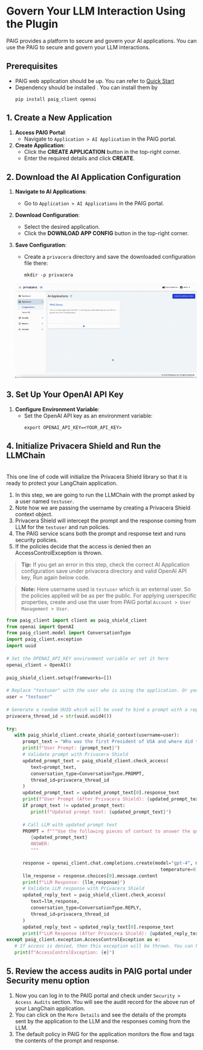 # Govern Your LLM Interaction Using the Plugin
PAIG provides a platform to secure and govern your AI applications. You can use the PAIG to secure and govern your LLM interactions.

## Prerequisites
- PAIG web application should be up. You can refer to [Quick Start](QUICK_START_README.md)
- Dependency should be installed . You can install them by
   ```shell
   pip install paig_client openai
   ```


## 1. Create a New Application

1. **Access PAIG Portal**:
   - Navigate to `Application > AI Application` in the PAIG portal.
2. **Create Application**:
   - Click the **CREATE APPLICATION** button in the top-right corner.
   - Enter the required details and click **CREATE**.

## 2. Download the AI Application Configuration

1. **Navigate to AI Applications**:
   - Go to `Application > AI Applications` in the PAIG portal.
2. **Download Configuration**:
   - Select the desired application.
   - Click the **DOWNLOAD APP CONFIG** button in the top-right corner.
3. **Save Configuration**:
   - Create a `privacera` directory and save the downloaded configuration file there:
     ```shell
     mkdir -p privacera
     ```

   ![How To Download PAIG Config gif](assets/Download_AI_App_Config.gif)

## 3. Set Up Your OpenAI API Key

1. **Configure Environment Variable**:
   - Set the OpenAI API key as an environment variable:
     ```shell
     export OPENAI_API_KEY=<YOUR_API_KEY>
     ```
## 4. Initialize Privacera Shield and Run the LLMChain
<br>This one line of code will initialize the Privacera Shield library so that it is ready to protect your LangChain application.

   1. In this step, we are going to run the LLMChain with the prompt asked by a user named `testuser`.
   2. Note how we are passing the username by creating a Privacera Shield context object.
   3. Privacera Shield will intercept the prompt and the response coming from LLM for the `testuser` and run policies.
   4. The PAIG service scans both the prompt and response text and runs security policies.
   5. If the policies decide that the access is denied then an AccessControlException is thrown.

   > **Tip:** If you get an error in this step, check the correct AI Application configuration save under privacera directory and valid OpenAI API key, Run again below code.

   > **Note:** Here username used is `testuser` which is an external user. So the policies applied will be as per the public. For applying userspecific properties, create and use the user from PAIG portal `Account > User Management > User`.

   
   ```Python
   from paig_client import client as paig_shield_client
   from openai import OpenAI
   from paig_client.model import ConversationType
   import paig_client.exception
   import uuid
   
   # Set the OPENAI_API_KEY environment variable or set it here
   openai_client = OpenAI()
   
   paig_shield_client.setup(frameworks=[])

   # Replace "testuser" with the user who is using the application. Or you can use the service username
   user = "testuser"
   
   # Generate a random UUID which will be used to bind a prompt with a reply
   privacera_thread_id = str(uuid.uuid4())
   
   try:
      with paig_shield_client.create_shield_context(username=user):
         prompt_text = "Who was the first President of USA and where did they live?"
         print(f"User Prompt: {prompt_text}")
         # Validate prompt with Privacera Shield
         updated_prompt_text = paig_shield_client.check_access(
            text=prompt_text,
            conversation_type=ConversationType.PROMPT,
            thread_id=privacera_thread_id
         )
         updated_prompt_text = updated_prompt_text[0].response_text
         print(f"User Prompt (After Privacera Shield): {updated_prompt_text}")
         if prompt_text != updated_prompt_text:
            print(f"Updated prompt text: {updated_prompt_text}")
   
         # Call LLM with updated prompt text
         PROMPT = f"""Use the following pieces of context to answer the question at the end.
            {updated_prompt_text}
            ANSWER:
            """
   
         response = openai_client.chat.completions.create(model="gpt-4", messages=[{"role": "user", "content": PROMPT}],
                                                            temperature=0)
         llm_response = response.choices[0].message.content
         print(f"LLM Response: {llm_response}")
         # Validate LLM response with Privacera Shield
         updated_reply_text = paig_shield_client.check_access(
            text=llm_response,
            conversation_type=ConversationType.REPLY,
            thread_id=privacera_thread_id
         )
         updated_reply_text = updated_reply_text[0].response_text
         print(f"LLM Response (After Privacera Shield): {updated_reply_text}")
   except paig_client.exception.AccessControlException as e:
      # If access is denied, then this exception will be thrown. You can handle it accordingly.
      print(f"AccessControlException: {e}")
```

## 5. Review the access audits in PAIG portal under Security menu option
   1. Now you can log in to the PAIG portal and check under `Security > Access Audits` section. You will see the audit record for the above run of your LangChain application.
   2. You can click on the `More Details` and see the details of the prompts sent by the application to the LLM and the responses coming from the LLM.
   3. The default policy in PAIG for the application monitors the flow and tags the contents of the prompt and response.

